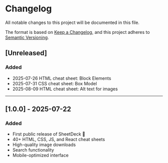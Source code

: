 # Changelog

All notable changes to this project will be documented in this file.

The format is based on [Keep a Changelog](https://keepachangelog.com/en/1.1.0/), and this project adheres to [Semantic Versioning](https://semver.org/spec/v2.0.0.html).

## [Unreleased]

### Added

- 2025-07-26 HTML cheat sheet: Block Elements
- 2025-07-31 CSS cheat sheet: Box Model
- 2025-08-09 HTML cheat sheet: Alt text for images

---

## [1.0.0] - 2025-07-22

### Added

- First public release of SheetDeck 🎉
- 40+ HTML, CSS, JS, and React cheat sheets
- High-quality image downloads
- Search functionality
- Mobile-optimized interface
